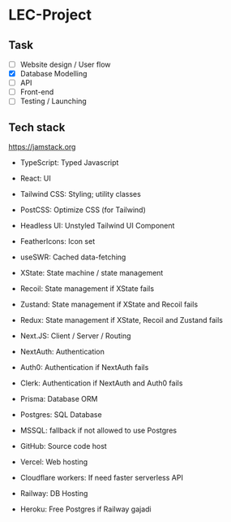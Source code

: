 # LEC-Project

## Task

- [ ] Website design / User flow
- [x] Database Modelling
- [ ] API
- [ ] Front-end
- [ ] Testing / Launching

## Tech stack

https://jamstack.org

- TypeScript: Typed Javascript
- React: UI
- Tailwind CSS: Styling; utility classes
- PostCSS: Optimize CSS (for Tailwind)
- Headless UI: Unstyled Tailwind UI Component
- FeatherIcons: Icon set

- useSWR: Cached data-fetching
- XState: State machine / state management
- Recoil: State management if XState fails
- Zustand: State management if XState and Recoil fails
- Redux: State management if XState, Recoil and Zustand fails

- Next.JS: Client / Server / Routing
- NextAuth: Authentication
- Auth0: Authentication if NextAuth fails
- Clerk: Authentication if NextAuth and Auth0 fails
- Prisma: Database ORM
- Postgres: SQL Database
- MSSQL: fallback if not allowed to use Postgres

- GitHub: Source code host
- Vercel: Web hosting
- Cloudflare workers: If need faster serverless API
- Railway: DB Hosting
- Heroku: Free Postgres if Railway gajadi
